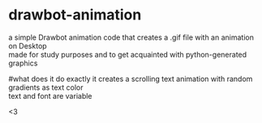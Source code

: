 # drawbot-animation
a simple Drawbot animation code that creates a .gif file with an animation on Desktop</br>
made for study purposes and to get acquainted with python-generated graphics

#what does it do exactly
it creates a scrolling text animation with random gradients as text color</br>
text and font are variable

<3
